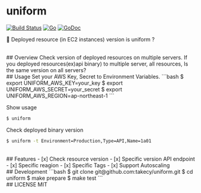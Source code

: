 # uniform
[![Build Status](https://travis-ci.org/takecy/uniform.svg?branch=master)](https://travis-ci.org/takecy/uniform)
[![Go](https://img.shields.io/badge/language-go-blue.svg?style=flat)](https://golang.org/)
[![GoDoc](https://godoc.org/github.com/takecy/uniform?status.svg)](https://godoc.org/github.com/takecy/uniform)

:tshirt: Deployed resource (in EC2 instances) version is uniform ?

<br/>
## Overview
Check version of deployed resources on multiple servers.  
If you deployed resources(ex)api binary) to multiple server,  
all resources, Is the same version on all servers?

<br/>
## Usage
Set your AWS Key, Secret to Environment Variables.
```bash
$ export UNIFORM_AWS_KEY=your_key
$ export UNIFORM_AWS_SECRET=your_secret
$ export UNIFORM_AWS_REGION=ap-northeast-1
```

Show usage
```bash
$ uniform
```
Check deployed binary version
```bash
$ uniform -t Environment=Production,Type=API,Name=1a01
```


<br/>
## Features
- [x] Check resource version
 - [x] Specific version API endpoint
 - [x] Specific reagion
 - [x] Specific Tags
- [x] Support Autoscaling

<br/>
## Development
```bash
$ git clone git@github.com:takecy/uniform.git
$ cd uniform
$ make prepare
$ make test
```

<br/>
## LICENSE
MIT
